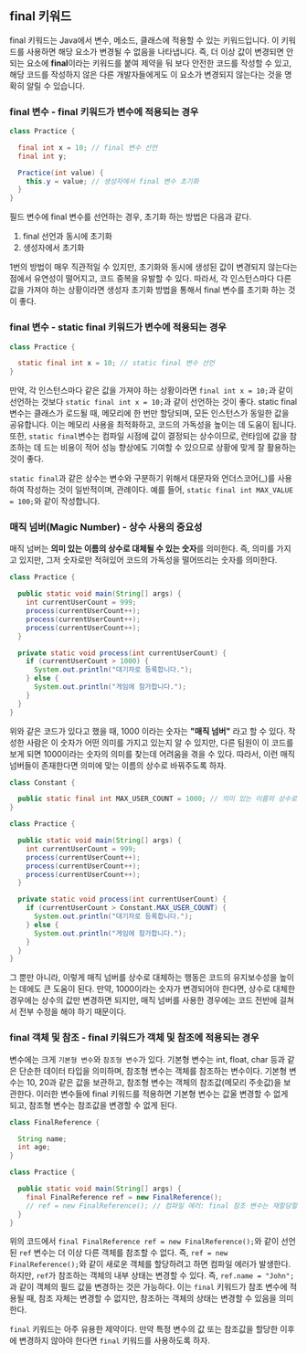 ## final 키워드

final 키워드는 Java에서 변수, 메소드, 클래스에 적용할 수 있는 키워드입니다. 이 키워드를 사용하면 해당 요소가 변경될 수 없음을 나타냅니다. 즉, 더 이상 값이 변경되면
안되는 요소에 **final**이라는 키워드를 붙여 제약을 둬 보다 안전한 코드를 작성할 수 있고, 해당 코드를 작성하지 않은 다른 개발자들에게도 이 요소가 변경되지 않는다는 것을
명확히 알릴 수 있습니다.

### final 변수 - final 키워드가 변수에 적용되는 경우

```java
class Practice {

  final int x = 10; // final 변수 선언
  final int y;

  Practice(int value) {
    this.y = value; // 생성자에서 final 변수 초기화
  }
}
```

필드 변수에 final 변수를 선언하는 경우, 초기화 하는 방법은 다음과 같다.

1. final 선언과 동시에 초기화
2. 생성자에서 초기화

1번의 방법이 매우 직관적일 수 있지만, 초기화와 동시에 생성된 값이 변경되지 않는다는 점에서 유연성이 떨어지고, 코드 중복을 유발할 수 있다. 따라서, 각 인스턴스마다 다른 값을
가져야 하는 상황이라면 생성자 초기화 방법을 통해서 final 변수를 초기화 하는 것이 좋다.

### final 변수 - static final 키워드가 변수에 적용되는 경우

```java
class Practice {

  static final int x = 10; // static final 변수 선언
}
```

만약, 각 인스턴스마다 같은 값을 가져야 하는 상황이라면 ```final int x = 10;```과 같이 선언하는 것보다 ```static final int x = 10;```과
같이 선언하는 것이 좋다. static final 변수는 클래스가 로드될 때, 메모리에 한 번만 할당되며, 모든 인스턴스가 동일한 값을 공유합니다. 이는 메모리 사용을 최적화하고,
코드의 가독성을 높이는 데 도움이 됩니다. 또한, ```static final```변수는 컴파일 시점에 값이 결정되는 상수이므로, 런타임에 값을 참조하는 데 드는 비용이 적어 성능
향상에도 기여할 수 있으므로 상황에 맞게 잘 활용하는 것이 좋다.

```static final```과 같은 상수는 변수와 구분하기 위해서 대문자와 언더스코어(_)를 사용하여 작성하는 것이 일반적이며, 관례이다. 예를 들어,
```static final int MAX_VALUE = 100;```와 같이 작성합니다.

### 매직 넘버(Magic Number) - 상수 사용의 중요성

매직 넘버는 **의미 있는 이름의 상수로 대체될 수 있는 숫자**를 의미한다. 즉, 의미를 가지고 있지만, 그저 숫자로만 적혀있어 코드의 가독성을 떨어뜨리는 숫자를 의미한다.

```java
class Practice {

  public static void main(String[] args) {
    int currentUserCount = 999;
    process(currentUserCount++);
    process(currentUserCount++);
    process(currentUserCount++);
  }

  private static void process(int currentUserCount) {
    if (currentUserCount > 1000) {
      System.out.println("대기자로 등록합니다.");
    } else {
      System.out.println("게임에 참가합니다.");
    }
  }
}
```

위와 같은 코드가 있다고 했을 때, 1000 이라는 숫자는 **"매직 넘버"** 라고 할 수 있다. 작성한 사람은 이 숫자가 어떤 의미를 가지고 있는지 알 수 있지만, 다른 팀원이
이 코드를 보게 되면 1000이라는 숫자의 의미를 찾는데 어려움을 겪을 수 있다. 따라서, 이런 매직 넘버들이 존재한다면 의미에 맞는 이름의 상수로 바꿔주도록 하자.

```java
class Constant {

  public static final int MAX_USER_COUNT = 1000; // 의미 있는 이름의 상수로 대체
}

class Practice {

  public static void main(String[] args) {
    int currentUserCount = 999;
    process(currentUserCount++);
    process(currentUserCount++);
    process(currentUserCount++);
  }

  private static void process(int currentUserCount) {
    if (currentUserCount > Constant.MAX_USER_COUNT) {
      System.out.println("대기자로 등록합니다.");
    } else {
      System.out.println("게임에 참가합니다.");
    }
  }
}
```

그 뿐만 아니라, 이렇게 매직 넘버를 상수로 대체하는 행동은 코드의 유지보수성을 높이는 데에도 큰 도움이 된다. 만약, 1000이라는 숫자가 변경되어야 한다면, 상수로 대체한
경우에는 상수의 값만 변경하면 되지만, 매직 넘버를 사용한 경우에는 코드 전반에 걸쳐서 전부 수정을 해야 하기 때문이다.

### final 객체 및 참조 - final 키워드가 객체 및 참조에 적용되는 경우

변수에는 크게 ```기본형 변수```와 ```참조형 변수```가 있다. 기본형 변수는 int, float, char 등과 같은 단순한 데이터 타입을 의미하며, 참조형 변수는 객체를
참조하는 변수이다. 기본형 변수는 10, 20과 같은 값을 보관하고, 참조형 변수는 객체의 참조값(메모리 주솟값)을 보관한다. 이러한 변수들에 final 키워드를 적용하면 기본형
변수는 값울 변경할 수 없게 되고, 참조형 변수는 참조값을 변경할 수 없게 된다.

```java
class FinalReference {

  String name;
  int age;
}

class Practice {

  public static void main(String[] args) {
    final FinalReference ref = new FinalReference();
    // ref = new FinalReference(); // 컴파일 에러: final 참조 변수는 재할당할 수 없음
  }
}
```

위의 코드에서 ```final FinalReference ref = new FinalReference();```와 같이 선언된 ```ref``` 변수는 더 이상 다른 객체를 참조할
수 없다. 즉, ```ref = new FinalReference();```와 같이 새로운 객체를 할당하려고 하면 컴파일 에러가 발생한다. 하지만, ```ref```가 참조하는
객체의 내부 상태는 변경할 수 있다. 즉, ```ref.name = "John";```과 같이 객체의 필드 값을 변경하는 것은 가능하다. 이는 ```final``` 키워드가 참조
변수에 적용될 때, 참조 자체는 변경할 수 없지만, 참조하는 객체의 상태는 변경할 수 있음을 의미한다.

```final``` 키워드는 아주 유용한 제약이다. 만약 특정 변수의 값 또는 참조값을 할당한 이후에 변경하지 않아야 한다면 ```final``` 키워드를 사용하도록 하자.